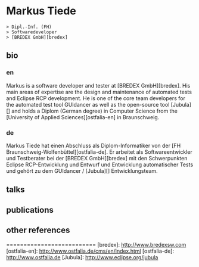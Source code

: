 # Markus Tiede

```
> Dipl.-Inf. (FH)
> Softwaredeveloper
> [BREDEX GmbH][bredex]
```

## bio

### en
Markus is a software developer and tester at [BREDEX GmbH][bredex]. His main areas of expertise are the design and maintenance of automated tests and Eclipse RCP development. He is one of the core team developers for the automated test tool GUIdancer as well as the open-source tool [Jubula][] and holds a Diplom (German degree) in Computer Science from the [University of Applied Sciences][ostfalia-en] in Braunschweig.

### de
Markus Tiede hat einen Abschluss als Diplom-Informatiker von der [FH Braunschweig-Wolfenbüttel][ostfalia-de]. Er arbeitet als Softwareentwickler und Testberater bei der [BREDEX GmbH][bredex] mit den Schwerpunkten Eclipse RCP-Entwicklung und Entwurf und Entwicklung automatischer Tests und gehört zu dem GUIdancer / [Jubula][] Entwicklungsteam.

## talks

## publications

## other references

==========================
[bredex]: http://www.bredexsw.com
[ostfalia-en]: http://www.ostfalia.de/cms/en/index.html
[ostfalia-de]: http://www.ostfalia.de
[Jubula]: http://www.eclipse.org/jubula
